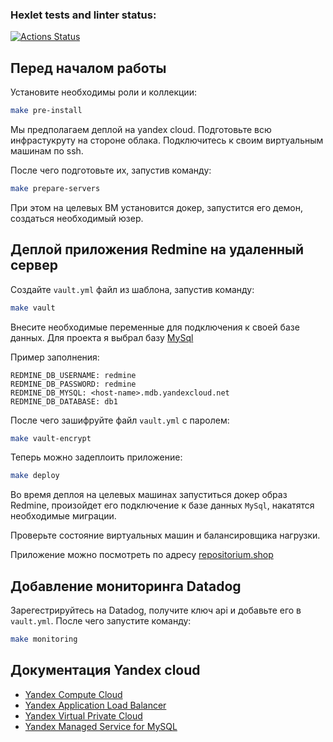 ### Hexlet tests and linter status:
[![Actions Status](https://github.com/nikvoblikov/devops-for-programmers-project-76/actions/workflows/hexlet-check.yml/badge.svg)](https://github.com/nikvoblikov/devops-for-programmers-project-76/actions)

## Перед началом работы

Установите необходимы роли и коллекции:
```bash
make pre-install
```

Мы предполагаем деплой на yandex cloud. Подготовьте всю инфрастукруту на стороне облака. Подключитесь к своим виртуальным машинам по ssh.

После чего подготовьте их, запустив команду:
```bash
make prepare-servers
```
При этом на целевых ВМ установится докер, запустится его демон, создаться необходимый юзер.

## Деплой приложения Redmine на удаленный сервер

Создайте `vault.yml` файл из шаблона, запустив команду:
```bash
make vault
```

Внесите необходимые переменные для подключения к своей базе данных. Для проекта я выбрал базу [MySql](https://yandex.cloud/ru/docs/managed-mysql/)

Пример заполнения:
```
REDMINE_DB_USERNAME: redmine
REDMINE_DB_PASSWORD: redmine
REDMINE_DB_MYSQL: <host-name>.mdb.yandexcloud.net
REDMINE_DB_DATABASE: db1
```

После чего зашифруйте файл `vault.yml` с паролем:
```bash
make vault-encrypt
```

Теперь можно задеплоить приложение:
```bash
make deploy
```

Во время деплоя на целевых машинах запуститься докер образ Redmine, произойдет его подключение к базе данных `MySql`, накатятся необходимые миграции.

Проверьте состояние виртуальных машин и балансировщика нагрузки.

Приложение можно посмотреть по адресу [repositorium.shop](https://repositorium.shop/)

## Добавление мониторинга Datadog

Зарегестрируйтесь на Datadog, получите ключ api и добавьте его в `vault.yml`.
После чего запустите команду:
```bash
make monitoring
```

## Документация Yandex cloud

- [Yandex Compute Cloud](https://yandex.cloud/ru/docs/compute)
- [Yandex Application Load Balancer](https://yandex.cloud/ru/docs/application-load-balancer)
- [Yandex Virtual Private Cloud](https://yandex.cloud/ru/docs/vpc)
- [Yandex Managed Service for MySQL](https://yandex.cloud/ru/docs/managed-mysql)